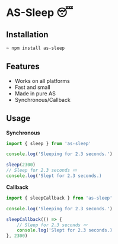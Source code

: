 # AS-Sleep 😴

## Installation

```bash
~ npm install as-sleep
```

## Features
- Works on all platforms
- Fast and small
- Made in pure AS
- Synchronous/Callback

## Usage

**Synchronous**
```js
import { sleep } from 'as-sleep'

console.log('Sleeping for 2.3 seconds.')

sleep(2300)
// Sleep for 2.3 seconds 💤
console.log('Slept for 2.3 seconds.)
```

**Callback**
```js
import { sleepCallback } from 'as-sleep'

console.log('Sleeping for 2.3 seconds.')

sleepCallback(() => {
    // Sleep for 2.3 seconds 💤
    console.log('Slept for 2.3 seconds.)
}, 2300)
```